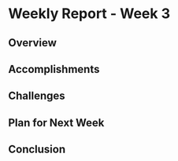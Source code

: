# Weekly Report - Week 3

## Overview

## Accomplishments

## Challenges

## Plan for Next Week

## Conclusion
